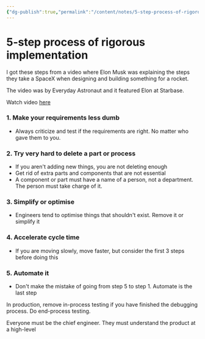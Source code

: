 ```yaml
---
{"dg-publish":true,"permalink":"/content/notes/5-step-process-of-rigorous-implementation/","noteIcon":"2"}
---
```


# 5-step process of rigorous implementation

I got these steps from a video where Elon Musk was explaining the steps they take a SpaceX when designing and building something for a rocket.

The video was by Everyday Astronaut and it featured Elon at Starbase. 

Watch video [here](https://youtu.be/t705r8ICkRw?t=805)

### 1. Make your requirements less dumb
- Always criticize and test if the requirements are right. No matter who gave them to you.

### 2. Try very hard to delete a part or process
- If you aren't adding new things, you are not deleting enough
- Get rid of extra parts and components that are not essential
- A component or part must have a name of a person, not a department. The person must take charge of it.

### 3. Simplify or optimise
- Engineers tend to optimise things that shouldn't exist. Remove it or simplify it

### 4. Accelerate cycle time
- If you are moving slowly, move faster, but consider the first 3 steps before doing this

### 5. Automate it
- Don't make the mistake of going from step 5 to step 1. Automate is the last step

In production, remove in-process testing if you have finished the debugging process. Do end-process testing.

Everyone must be the chief engineer. They must understand the product at a high-level
